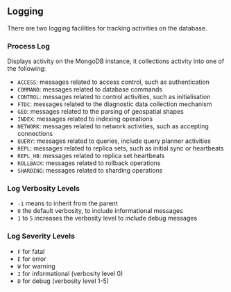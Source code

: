 ## Logging

There are two logging facilities for tracking activities on the database.

### Process Log

Displays activity on the MongoDB instance, it collections activity into one of the following:

- `ACCESS`: messages related to access control, such as authentication
- `COMMAND`: messages related to database commands
- `CONTROL`: messages related to control activities, such as initialisation
- `FTDC`: messages related to the diagnostic data collection mechanism
- `GEO`: messages related to the parsing of geospatial shapes
- `INDEX`: messages related to indexing operations
- `NETWORK`: messages related to network activities, such as accepting connections
- `QUERY`: messages related to queries, include query planner activities
- `REPL`: messages related to replica sets, such as initial sync or heartbeats
- `REPL_HB`: messages related to replica set heartbeats
- `ROLLBACK`: messages related to rollback operations
- `SHARDING`: messages related to sharding operations

### Log Verbosity Levels

- `-1` means to inherit from the parent
- `0` the default verbosity, to include informational messages
- `1` to `5` increases the verbosity level to include debug messages

### Log Severity Levels

- `F` for fatal
- `E` for error
- `W` for warning
- `I` for informational (verbosity level 0)
- `D` for debug (verbosity level 1-5)
